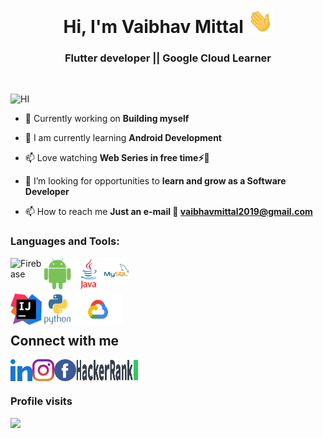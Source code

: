 <h1 align="center">Hi, I'm Vaibhav Mittal <img src="https://github.com/vaibhavmittal2000/QwikLabs/blob/main/assets/hi.gif" width="40px" /> </h1>
<h3 align="center">Flutter developer || Google Cloud Learner</h3>
<br />

![HI](https://user-images.githubusercontent.com/84865211/133631704-6071b816-502f-41bc-8bac-65246aa07962.jpeg)


- 🔭 Currently working on **Building myself**

- 🧠 I am currently learning **Android Development**

- 📫 Love watching **Web Series in free time⚡🙂**

- 🤝 I’m looking for opportunities to **learn and grow as a Software Developer**

- 📫 How to reach me **Just an e-mail 🎁 vaibhavmittal2019@gmail.com**


### Languages and Tools:

<img align="left" src="https://www.vectorlogo.zone/logos/firebase/firebase-icon.svg" alt="Firebase" width="50" height="50" /></p>
<img align="left" src="https://github.com/vaibhavmittal2000/QwikLabs/blob/main/assets/android.png" alt="Android" width="50" height="50" /></p>
<img align="left" src="https://github.com/vaibhavmittal2000/QwikLabs/blob/main/assets/java.svg" alt="Java" width="50" height="50" /></p>
<img src="https://github.com/devicons/devicon/blob/master/icons/mysql/mysql-original-wordmark.svg" title="MySQL"  alt="MySQL" width="40" height="40"/></p>
<img align="left" src="https://github.com/vaibhavmittal2000/QwikLabs/blob/main/assets/intellij-idea.svg" alt="IntellijIdea" width="50" height="50" /></p>
<img align="left" src="https://raw.githubusercontent.com/devicons/devicon/master/icons/python/python-original-wordmark.svg" alt="python" width="50" height="50" /></p>
<img align="left" src="https://github.com/vaibhavmittal2000/QwikLabs/blob/main/assets/google_cloud.png" alt="GoogleCoud" width="80" height="50" /></p>
<br />
<br />


## Connect with me
<a href="https://www.linkedin.com/in/vaibhav-mittal-2000/"><img align="left" alt="LinkedIn" height="35" width="35" src="https://github.com/vaibhavmittal2000/QwikLabs/blob/main/assets/linkedin.svg"/></a>
<a href="https://www.instagram.com/vaibhavmittal2000/"><img align="left" alt="Instagram" height="35" width="35" src="https://github.com/vaibhavmittal2000/QwikLabs/blob/main/assets/instagram.png"/></a>
<a href="https://www.facebook.com/vaibhavmittal.7876695499/"><img align="left" alt="Facebook" height="35" width="35" src="https://github.com/vaibhavmittal2000/QwikLabs/blob/main/assets/facebook.png" /></a>
<a href="https://www.hackerrank.com/vaibhavmittal202"><img align="left" alt="HackerRank" height="35" width="100" src="https://github.com/vaibhavmittal2000/QwikLabs/blob/main/assets/HackerRank.png" /></a>
<br />
<br />


### Profile visits
<img src='https://profile-counter.glitch.me/vaibhavmittal2000/count.svg' width='auto'>

